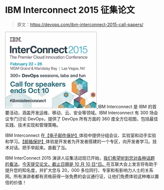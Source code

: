# IBM Interconnect 2015 征集论文

> 原文：<https://devops.com/ibm-interconnect-2015-call-papers/>

[![interconnect2015-300x250-092514](img/b596a315ec0dd6bed5dd2854ff4ffe72.png) ](https://www-950.ibm.com/events/tools/interconnect/2015ems/) IBM Interconnect 是 IBM 的首要活动，涵盖开发运维、移动、云、安全等领域。IBM Interconnect 有 300 场会议专门讨论 DevOps，提供了 DevOps 所有方面的 360 度全方位视图，包括最佳实践、技术实现和管理策略。

IBM Interconnect 在[【电子邮件保护】](/cdn-cgi/l/email-protection)体验中提供分组会议、实验室和动手实验和学习。[【邮箱保护】](/cdn-cgi/l/email-protection)体验是开发者为开发者搭建的一个专区，向开发者学习。技术对话。把手举起来。直截了当。

IBM InterConnect 2015 演讲人征集活动现已开始，[我们希望听到您对各种话题的看法](https://www.ibm.com/developerworks/community/blogs/invisiblethread/entry/ibm_innovate_is_now_part_of_ibm_interconnect_2015?lang=en)。[今天提交论文，截止日期是 10 月 10 日^日。](https://www-950.ibm.com/events/tools/interconnect/2015ems/)在互联大会上发言将有助于提升您的知名度，并扩大您与 20，000 多位同行、专家和有影响力人士的关系网。所有演讲者都有资格获得一张免费的会议通行证，让他们免费体验这种难以置信的价值！
